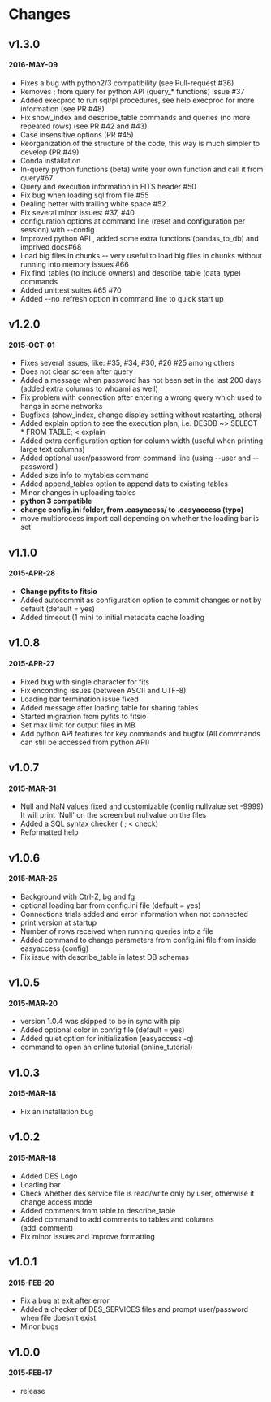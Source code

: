# Changes

## v1.3.0
#### 2016-MAY-09
- Fixes a bug with python2/3 compatibility (see Pull-request #36)
- Removes ; from query for python API (query_* functions) issue #37
- Added execproc to run sql/pl procedures, see help execproc for more information (see PR #48)
- Fix show_index and describe_table commands and queries (no more repeated rows) (see PR #42 and #43)
- Case insensitive options (PR #45)
- Reorganization of the structure of the code, this way is much simpler to develop (PR #49)
- Conda installation
- In-query python functions (beta) write your own function and call it from query#67
- Query and execution information in FITS header #50
- Fix bug when loading sql from file #55
- Dealing better with trailing white space #52
- Fix several minor issues: #37, #40
- configuration options at command line (reset and configuration per session) with --config
- Improved python API , added some extra functions (pandas_to_db) and imprived docs#68
- Load big files in chunks -- very useful to load big files in chunks without running into memory issues #66
- Fix find_tables (to include owners) and describe_table (data_type) commands
- Added unittest suites #65 #70
- Added --no_refresh option in command line to quick start up


## v1.2.0
#### 2015-OCT-01
- Fixes several issues, like: #35, #34, #30, #26 #25 among others
- Does not clear screen after query
- Added a message when password has not been set in the last 200 days  (added extra columns to whoami as well)
- Fix problem with connection after entering a wrong query which used to hangs in some networks
- Bugfixes (show_index, change display setting without restarting, others)
- Added explain option to see the execution plan, i.e. DESDB ~> SELECT * FROM TABLE; < explain
- Added extra configuration option for column width (useful when printing large text columns)
- Added optional user/password from command line (using --user <user> and --password <password>)
- Added size info to mytables command
- Added append_tables option to append data to existing tables
- Minor changes in uploading tables
- **python 3 compatible**
- **change config.ini folder, from .easyacess/ to .easyaccess (typo)**
- move multiprocess import call depending on whether the loading bar is set

## v1.1.0
#### 2015-APR-28
- **Change pyfits to fitsio**
- Added autocommit as configuration option to commit changes or not by default (default = yes)
- Added timeout (1 min) to initial metadata cache loading 

## v1.0.8
#### 2015-APR-27 
- Fixed bug with single character for fits 
- Fix enconding issues (between ASCII and UTF-8)
- Loading bar termination issue fixed
- Added message after loading table for sharing tables
- Started migratrion from pyfits to fitsio
- Set max limit for output files in MB
- Add python API features for key commands and bugfix (All commnands can still be accessed from python API)

## v1.0.7
#### 2015-MAR-31 
- Null and NaN values fixed and customizable (config nullvalue set -9999) It will print 'Null' on the screen but nullvalue on the files
- Added a SQL syntax checker (<SQL query> ; < check)
- Reformatted help 

## v1.0.6
#### 2015-MAR-25 
- Background with Ctrl-Z, bg and fg 
- optional loading bar from config.ini file (default = yes)
- Connections trials added and error information when not connected
- print version at startup
- Number of rows received when running queries into a file
- Added command to change parameters from config.ini file from inside easyaccess (config)
- Fix issue with describe_table in latest DB schemas

## v1.0.5
#### 2015-MAR-20 
- version 1.0.4 was skipped to be in sync with pip
- Added optional color in config file (default = yes)
- Added quiet option for initialization (easyaccess -q)
- command to open an online tutorial (online_tutorial)

## v1.0.3
#### 2015-MAR-18 
- Fix an installation bug

## v1.0.2
#### 2015-MAR-18 
- Added DES Logo
- Loading bar
- Check whether des service file is read/write only by user, otherwise it change access mode
- Added comments from table to describe_table
- Added command to add comments to tables and columns (add_comment)
- Fix minor issues and improve formatting


## v1.0.1
#### 2015-FEB-20 
- Fix a bug at exit after error 
- Added a checker of DES_SERVICES files and prompt user/password when file doesn't exist
- Minor bugs

## v1.0.0
#### 2015-FEB-17
- release

